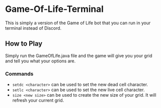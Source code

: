 # Game-Of-Life-Terminal
This is simply a version of the Game of Life bot that you can run in your terminal instead of Discord.

## How to Play
Simply run the GameOfLife.java file and the game will give you your grid and tell you what your options are.

### Commands
- ``setdc <character>`` can be used to set the new dead cell character.
- ``setlc <character>`` can be used to set the new live cell character.
- ``size <new size>`` can be used to create the new size of your grid. It will refresh your current grid.

